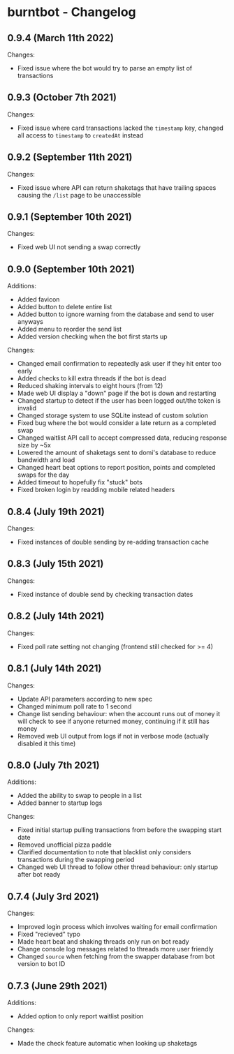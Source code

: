 # burntbot - Changelog

## 0.9.4 (March 11th 2022)
Changes:
* Fixed issue where the bot would try to parse an empty list of transactions

## 0.9.3 (October 7th 2021)
Changes:
* Fixed issue where card transactions lacked the `timestamp` key, changed all access to `timestamp` to `createdAt` instead

## 0.9.2 (September 11th 2021)
Changes:
* Fixed issue where API can return shaketags that have trailing spaces causing the `/list` page to be unaccessible

## 0.9.1 (September 10th 2021)
Changes:
* Fixed web UI not sending a swap correctly

## 0.9.0 (September 10th 2021)
Additions:
* Added favicon
* Added button to delete entire list
* Added button to ignore warning from the database and send to user anyways
* Added menu to reorder the send list
* Added version checking when the bot first starts up

Changes:
* Changed email confirmation to repeatedly ask user if they hit enter too early
* Added checks to kill extra threads if the bot is dead
* Reduced shaking intervals to eight hours (from 12)
* Made web UI display a "down" page if the bot is down and restarting
* Changed startup to detect if the user has been logged out/the token is invalid
* Changed storage system to use SQLite instead of custom solution
* Fixed bug where the bot would consider a late return as a completed swap
* Changed waitlist API call to accept compressed data, reducing response size by ~5x
* Lowered the amount of shaketags sent to domi's database to reduce bandwidth and load
* Changed heart beat options to report position, points and completed swaps for the day
* Added timeout to hopefully fix "stuck" bots
* Fixed broken login by readding mobile related headers

## 0.8.4 (July 19th 2021)
Changes:
* Fixed instances of double sending by re-adding transaction cache

## 0.8.3 (July 15th 2021)
Changes:
* Fixed instance of double send by checking transaction dates

## 0.8.2 (July 14th 2021)
Changes:
* Fixed poll rate setting not changing (frontend still checked for >= 4)

## 0.8.1 (July 14th 2021)
Changes:
* Update API parameters according to new spec
* Changed minimum poll rate to 1 second
* Change list sending behaviour: when the account runs out of money it will check to see if anyone returned money, continuing if it still has money
* Removed web UI output from logs if not in verbose mode (actually disabled it this time)

## 0.8.0 (July 7th 2021)
Additions:
* Added the ability to swap to people in a list
* Added banner to startup logs

Changes:
* Fixed initial startup pulling transactions from before the swapping start date
* Removed unofficial pizza paddle
* Clarified documentation to note that blacklist only considers transactions during the swapping period
* Changed web UI thread to follow other thread behaviour: only startup after bot ready

## 0.7.4 (July 3rd 2021)
Changes:
* Improved login process which involves waiting for email confirmation
* Fixed "recieved" typo
* Made heart beat and shaking threads only run on bot ready
* Change console log messages related to threads more user friendly
* Changed `source` when fetching from the swapper database from bot version to bot ID

## 0.7.3 (June 29th 2021)
Additions:
* Added option to only report waitlist position

Changes:
* Made the check feature automatic when looking up shaketags
